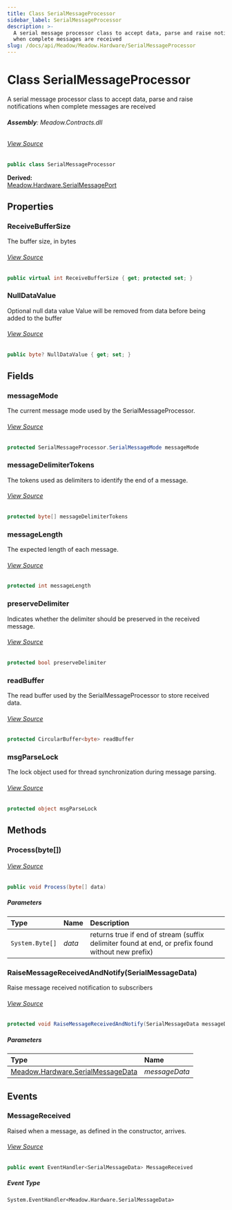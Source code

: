 ```yaml
---
title: Class SerialMessageProcessor
sidebar_label: SerialMessageProcessor
description: >-
  A serial message processor class to accept data, parse and raise notifications
  when complete messages are received
slug: /docs/api/Meadow/Meadow.Hardware/SerialMessageProcessor
---
```

# Class SerialMessageProcessor
A serial message processor class to accept data, parse and raise notifications when complete messages are received

###### **Assembly**: Meadow.Contracts.dll
###### [View Source](https://github.com/WildernessLabs/Meadow.Contracts.git/blob/develop/Source/Meadow.Contracts/SerialMessageProcessor.cs#L8)
```csharp title="Declaration"
public class SerialMessageProcessor
```
**Derived:**  
[Meadow.Hardware.SerialMessagePort](../Meadow.Hardware/SerialMessagePort)

## Properties
### ReceiveBufferSize
The buffer size, in bytes
###### [View Source](https://github.com/WildernessLabs/Meadow.Contracts.git/blob/develop/Source/Meadow.Contracts/SerialMessageProcessor.cs#L13)
```csharp title="Declaration"
public virtual int ReceiveBufferSize { get; protected set; }
```
### NullDataValue
Optional null data value 
Value will be removed from data before being added to the buffer
###### [View Source](https://github.com/WildernessLabs/Meadow.Contracts.git/blob/develop/Source/Meadow.Contracts/SerialMessageProcessor.cs#L19)
```csharp title="Declaration"
public byte? NullDataValue { get; set; }
```
## Fields
### messageMode
The current message mode used by the SerialMessageProcessor.
###### [View Source](https://github.com/WildernessLabs/Meadow.Contracts.git/blob/develop/Source/Meadow.Contracts/SerialMessageProcessor.cs#L29)
```csharp title="Declaration"
protected SerialMessageProcessor.SerialMessageMode messageMode
```
### messageDelimiterTokens
The tokens used as delimiters to identify the end of a message.
###### [View Source](https://github.com/WildernessLabs/Meadow.Contracts.git/blob/develop/Source/Meadow.Contracts/SerialMessageProcessor.cs#L34)
```csharp title="Declaration"
protected byte[] messageDelimiterTokens
```
### messageLength
The expected length of each message.
###### [View Source](https://github.com/WildernessLabs/Meadow.Contracts.git/blob/develop/Source/Meadow.Contracts/SerialMessageProcessor.cs#L39)
```csharp title="Declaration"
protected int messageLength
```
### preserveDelimiter
Indicates whether the delimiter should be preserved in the received message.
###### [View Source](https://github.com/WildernessLabs/Meadow.Contracts.git/blob/develop/Source/Meadow.Contracts/SerialMessageProcessor.cs#L44)
```csharp title="Declaration"
protected bool preserveDelimiter
```
### readBuffer
The read buffer used by the SerialMessageProcessor to store received data.
###### [View Source](https://github.com/WildernessLabs/Meadow.Contracts.git/blob/develop/Source/Meadow.Contracts/SerialMessageProcessor.cs#L49)
```csharp title="Declaration"
protected CircularBuffer<byte> readBuffer
```
### msgParseLock
The lock object used for thread synchronization during message parsing.
###### [View Source](https://github.com/WildernessLabs/Meadow.Contracts.git/blob/develop/Source/Meadow.Contracts/SerialMessageProcessor.cs#L54)
```csharp title="Declaration"
protected object msgParseLock
```
## Methods
### Process(byte[])

###### [View Source](https://github.com/WildernessLabs/Meadow.Contracts.git/blob/develop/Source/Meadow.Contracts/SerialMessageProcessor.cs#L99)
```csharp title="Declaration"
public void Process(byte[] data)
```

##### Parameters

| Type | Name | Description |
|:--- |:--- |:--- |
| `System.Byte[]` | *data* | returns true if end of stream (suffix delimiter found at end, or prefix found without new prefix) |

### RaiseMessageReceivedAndNotify(SerialMessageData)
Raise message received notification to subscribers
###### [View Source](https://github.com/WildernessLabs/Meadow.Contracts.git/blob/develop/Source/Meadow.Contracts/SerialMessageProcessor.cs#L216)
```csharp title="Declaration"
protected void RaiseMessageReceivedAndNotify(SerialMessageData messageData)
```

##### Parameters

| Type | Name |
|:--- |:--- |
| [Meadow.Hardware.SerialMessageData](../Meadow.Hardware/SerialMessageData) | *messageData* |

## Events
### MessageReceived
Raised when a message, as defined in the constructor, arrives.
###### [View Source](https://github.com/WildernessLabs/Meadow.Contracts.git/blob/develop/Source/Meadow.Contracts/SerialMessageProcessor.cs#L24)
```csharp title="Declaration"
public event EventHandler<SerialMessageData> MessageReceived
```
##### Event Type
`System.EventHandler<Meadow.Hardware.SerialMessageData>`
